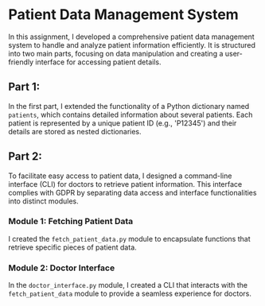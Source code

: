 # Patient Data Management System

In this assignment, I developed a comprehensive patient data management system to handle and analyze patient information efficiently. It is structured into two main parts, focusing on data manipulation and creating a user-friendly interface for accessing patient details.


## Part 1:

In the first part, I extended the functionality of a Python dictionary named `patients`, which contains detailed information about several patients. Each patient is represented by a unique patient ID (e.g., 'P12345') and their details are stored as nested dictionaries.


## Part 2:

To facilitate easy access to patient data, I designed a command-line interface (CLI) for doctors to retrieve patient information. This interface complies with GDPR by separating data access and interface functionalities into distinct modules.

### Module 1: Fetching Patient Data

I created the `fetch_patient_data.py` module to encapsulate functions that retrieve specific pieces of patient data. 

### Module 2: Doctor Interface

In the `doctor_interface.py` module, I created a CLI that interacts with the `fetch_patient_data` module to provide a seamless experience for doctors.
